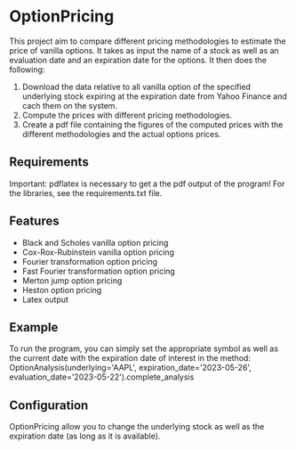 # OptionPricing

This project aim to compare different pricing methodologies to estimate the price of vanilla options. 
It takes as input the name of a stock as well as an evaluation date and an expiration date for the options. 
It then does the following: 

1. Download the data relative to all vanilla option of the specified underlying stock expiring at the expiration date from Yahoo Finance and cach them on the system. 
2. Compute the prices with different pricing methodologies. 
3. Create a pdf file containing the figures of the computed prices with the different methodologies and the actual options prices.

## Requirements 

Important: pdflatex is necessary to get a the pdf output of the program! 
For the libraries, see the requirements.txt file. 

## Features 

- Black and Scholes vanilla option pricing 
- Cox-Rox-Rubinstein vanilla option pricing 
- Fourier transformation option pricing 
- Fast Fourier transformation option pricing 
- Merton jump option pricing 
- Heston option pricing 
- Latex output 

## Example 

To run the program, you can simply set the appropriate symbol as well as the current date with the expiration date of interest in the method: 
OptionAnalysis(underlying='AAPL', expiration_date='2023-05-26', evaluation_date='2023-05-22').complete_analysis

## Configuration 

OptionPricing allow you to change the underlying stock as well as the expiration date (as long as it is available). 


